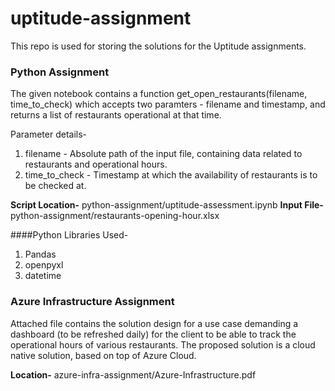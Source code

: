 # uptitude-assignment
This repo is used for storing the solutions for the Uptitude assignments.

### Python Assignment
The given notebook contains a function get_open_restaurants(filename, time_to_check) which accepts two paramters - filename and timestamp, and returns a list of restaurants operational at that time. 

Parameter details- 
1. filename - Absolute path of the input file, containing data related to restaurants and operational hours. 
2. time_to_check - Timestamp at which the availability of restaurants is to be checked at. 

**Script Location-** python-assignment/uptitude-assessment.ipynb
**Input File-** python-assignment/restaurants-opening-hour.xlsx

####Python Libraries Used-
1. Pandas
2. openpyxl
3. datetime


### Azure Infrastructure Assignment
Attached file contains the solution design for a use case demanding a dashboard (to be refreshed daily) for the client to be able to track the operational hours of various restaurants. The proposed solution is a cloud native solution, based on top of Azure Cloud. 

**Location-** azure-infra-assignment/Azure-Infrastructure.pdf 
